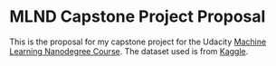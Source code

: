 # MLND Capstone Project Proposal

This is the proposal for my capstone project for the Udacity [Machine Learning Nanodegree Course](https://www.udacity.com/course/machine-learning-engineer-nanodegree--nd009t). The dataset used is from [Kaggle](https://www.kaggle.com/c/career-con-2019/data). 